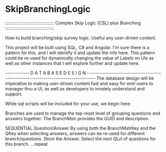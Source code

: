 # SkipBranchingLogic

:::::::::::::::::::::::::::::::::::::::
Complex Skip Logic (CSL) plus Branching
:::::::::::::::::::::::::::::::::::::::

How to build branching/skip survey logic. Useful any user-driven content.


This project will be built using SQL, C# and Angular.  I'm sure there is a pattern for this, and I will identify it and update the
info here.  This pattern could be re-used for dynamically changing the value of Labels on UIs as well as other instances that 
I will explore further and update here.

------------ D A T A B A S E   D E S I G N ----------------------------------------------------------------------------------
The database design will be imperative to making user-driven content fast and easy for end-users to manager thru
a UI, as well as developers to innately understand and support.

While sql scripts will be included for your use, we begin here:

Branches are used to manage the top-most level of grouping questions and answers together.  The BranchMstr provides
the GUID and description.  


SEQUENTIAL Question/Answer
By using both the BranchMstrKey and the QKey when selecting answers, answers can be re-used for different branch/questions.
Store the Answer.
Select the next QLvl of questions for this branch.
...repeat





